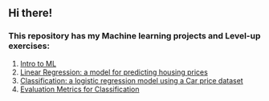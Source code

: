 ## Hi there! 
### This repository has my Machine learning projects and Level-up exercises:
1. [Intro to ML](https://github.com/camilapulido/MachineLearning_projects/blob/16f3cb787d2f21c8694c75987bc4fb1f9af17bf9/ML_Exercises/ML_Intro%20to%20Linear%20Regression.ipynb)
2. [Linear Regression: a model for predicting housing prices](https://github.com/camilapulido/MachineLearning_projects/blob/07a209870f3688f9bd2a86913b6e3941c4612d01/ML_Exercises/ML_Linear%20%20Regression_House%20Price.ipynb)
3. [Classification: a logistic regression model using a Car price dataset](https://github.com/camilapulido/MachineLearning_projects/blob/07a209870f3688f9bd2a86913b6e3941c4612d01/ML_Exercises/ML_EvaluationMetrics%20for%20Classification_Car%20Price.ipynb)
4. [Evaluation Metrics for Classification](https://github.com/camilapulido/MachineLearning_projects/blob/d9bbef024e88982da547d939afd3fe6c43db7c22/ML_Exercises/Ch04_EvaluationMetrics_Homework.ipynb)
  

